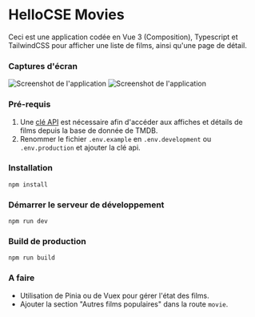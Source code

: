 # HelloCSE Movies

Ceci est une application codée en Vue 3 (Composition), Typescript et TailwindCSS pour afficher une liste de films, ainsi qu'une page de détail.

### Captures d'écran

![Screenshot de l'application](https://i.imgur.com/cZvE15r.png)
![Screenshot de l'application](https://i.imgur.com/iJFP2Ix.png)

### Pré-requis

1. Une [clé API](https://developer.themoviedb.org/) est nécessaire afin d'accéder aux affiches et détails de films depuis la base de donnée de TMDB.
2. Renommer le fichier `.env.example` en `.env.development` ou `.env.production` et ajouter la clé api.

### Installation

```
npm install
```

### Démarrer le serveur de développement

```
npm run dev
```

### Build de production

```
npm run build
```

### A faire

- Utilisation de Pinia ou de Vuex pour gérer l'état des films.
- Ajouter la section "Autres films populaires" dans la route `movie`.
